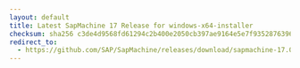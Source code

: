 ```yaml
---
layout: default
title: Latest SapMachine 17 Release for windows-x64-installer
checksum: sha256 c3de4d9568fd61294c2b400e2050cb397ae9164e5e7f935287639635683dc2c6
redirect_to:
  - https://github.com/SAP/SapMachine/releases/download/sapmachine-17.0.7/sapmachine-jdk-17.0.7_windows-x64_bin.msi
---
```

